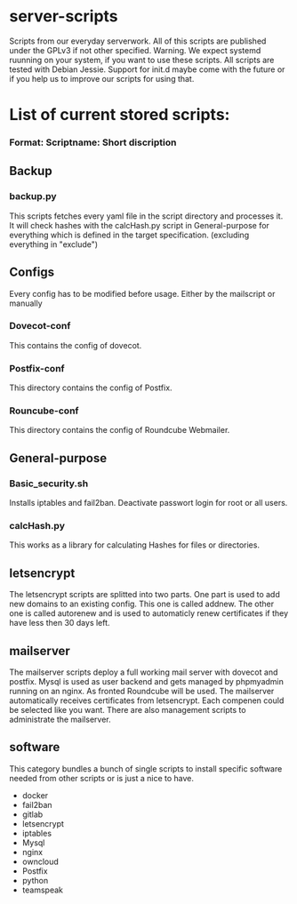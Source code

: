 # server-scripts
Scripts from our everyday serverwork.
All of this scripts are published under the GPLv3 if not other specified.
Warning. We expect systemd ruunning on your system, if you want to use these scripts.
All scripts are tested with Debian Jessie.
Support for init.d maybe come with the future or if you help us to improve our scripts for using that.

# List of current stored scripts:
### Format: Scriptname: Short discription

## Backup

### backup.py
This scripts fetches every yaml file in the script directory
and processes it. It will check hashes with the calcHash.py script in
General-purpose for everything which is defined in the target specification. (excluding everything in "exclude")

## Configs
Every config has to be modified before usage. Either by the mailscript or manually

### Dovecot-conf
This contains the config of dovecot.

### Postfix-conf
This directory contains the config of Postfix.

### Rouncube-conf
This directory contains the config of Roundcube Webmailer.

## General-purpose

### Basic_security.sh
Installs iptables and fail2ban. Deactivate passwort login for root or all users.
### calcHash.py
This works as a library for calculating Hashes for files or directories.

###

## letsencrypt
The letsencrypt scripts are splitted into two parts. One part is used to add new domains to an existing config. This one is called addnew. The other one is called autorenew and is used to automaticly renew certificates if they have less then 30 days left.

## mailserver
The mailserver scripts deploy a full working mail server with dovecot and postfix.
Mysql is used as user backend and gets managed by phpmyadmin running on an nginx.
As fronted Roundcube will be used. The mailserver automatically receives certificates from letsencrypt. Each compenen could be selected like you want. There are also management scripts to administrate the mailserver.

## software
This category bundles a bunch of single scripts to install specific software needed from other scripts or is just a nice to have.
- docker
- fail2ban
- gitlab
- letsencrypt
- iptables
- Mysql
- nginx
- owncloud
- Postfix
- python
- teamspeak
